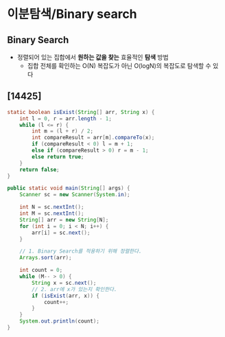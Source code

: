 # 이분탐색/Binary search

## Binary Search

- 정렬되어 있는 집합에서 **원하는 값을 찾는** 효율적인 **탐색** 방법
  - 집합 전체를 확인하는 O(N) 복잡도가 아닌 O(logN)의 복잡도로 탐색할 수 있다

## [14425]

```java
static boolean isExist(String[] arr, String x) {
    int l = 0, r = arr.length - 1;
    while (l <= r) {
        int m = (l + r) / 2;
        int compareResult = arr[m].compareTo(x);
        if (compareResult < 0) l = m + 1;
        else if (compareResult > 0) r = m - 1;
        else return true;
    }
    return false;
}

public static void main(String[] args) {
    Scanner sc = new Scanner(System.in);

    int N = sc.nextInt();
    int M = sc.nextInt();
    String[] arr = new String[N];
    for (int i = 0; i < N; i++) {
        arr[i] = sc.next();
    }

    // 1. Binary Search를 적용하기 위해 정렬한다.
    Arrays.sort(arr);

    int count = 0;
    while (M-- > 0) {
        String x = sc.next();
        // 2. arr에 x가 있는지 확인한다.
        if (isExist(arr, x)) {
            count++;
        }
    }
    System.out.println(count);
}
```
